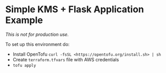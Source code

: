 # Simple KMS + Flask Application Example

_This is not for production use._

To set up this environment do:

- Install OpenTofu `curl -fsSL <https://opentofu.org/install.sh> | sh`
- Create `terraform.tfvars` file with AWS credentials
- `tofu apply`
